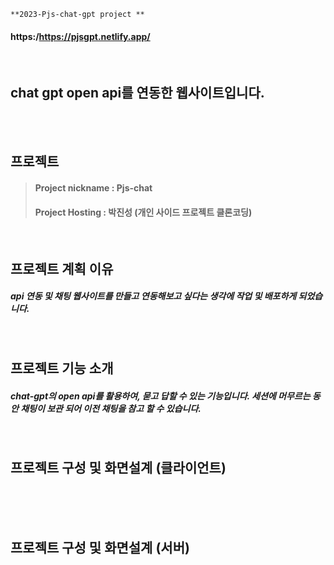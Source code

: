 ```
**2023-Pjs-chat-gpt project **
```
#### https:/https://pjsgpt.netlify.app/

<br/>



## chat gpt open api를 연동한 웹사이트입니다. 

<br/><br/>

## 프로젝트 

> #### Project nickname : Pjs-chat
> #### Project Hosting : 박진성 (개인 사이드 프로젝트 클론코딩)


<br/>


## 프로젝트 계획 이유

##### api 연동 및 채팅 웹사이트를 만들고 연동해보고 싶다는 생각에 작업 및 배포하게 되었습니다. 
<br/>

## 프로젝트 기능 소개

##### chat-gpt의 open api를 활용하여,  묻고 답할 수 있는 기능입니다. 세션에 머무르는 동안 채팅이 보관 되어 이전 채팅을 참고 할 수 있습니다.  

<br/>

## 프로젝트 구성 및 화면설계 (클라이언트)

<br/>




<br/>




<br/>

## 프로젝트 구성 및 화면설계 (서버)


<br/>







